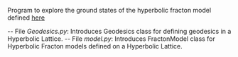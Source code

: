 Program to explore the ground states of the hyperbolic fracton model defined [here](https://arxiv.org/pdf/1807.05942.pdf)

-- File *Geodesics.py*: Introduces Geodesics class for defining geodesics in a Hyperbolic Lattice.
-- File *model.py*: Introduces FractonModel class for Hyperbolic Fracton models defined on a Hyperbolic Lattice.
